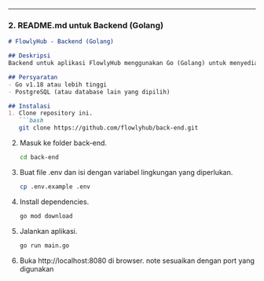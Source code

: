 
---

### 2. **README.md untuk Backend (Golang)**

```markdown
# FlowlyHub - Backend (Golang)

## Deskripsi
Backend untuk aplikasi FlowlyHub menggunakan Go (Golang) untuk menyediakan API RESTful.

## Persyaratan
- Go v1.18 atau lebih tinggi
- PostgreSQL (atau database lain yang dipilih)

## Instalasi
1. Clone repository ini.
   ```bash
   git clone https://github.com/flowlyhub/back-end.git
   ```
2. Masuk ke folder back-end.
   ```bash
   cd back-end
   ```
3. Buat file .env dan isi dengan variabel lingkungan yang diperlukan.
   ```bash
   cp .env.example .env
   ```
4. Install dependencies.
   ```bash
   go mod download
   ```
5. Jalankan aplikasi.
   ```bash
   go run main.go
   ```
6. Buka http://localhost:8080 di browser. note sesuaikan dengan port yang digunakan
